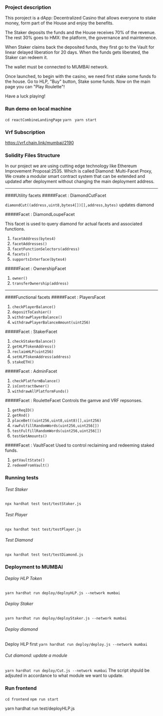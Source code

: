 ### Project description

This poroject is a dApp: Decentralized Casino that allows everyone to stake money, form part of the House and enjoy the benefits.

The Staker deposits the funds and the House receives 70% of the revenue.
The rest 30% goes to HMX: the platform, the governance and maintenence.

When Staker claims back the deposited funds, they first go to the Vault for linear delayed liberation for 20 days.
When the funds gets liberated, the Staker can redeem it.

The wallet must be connected to MUMBAI network.

Once launched, to begin with the casino, we need first stake some funds fo the house.
Go to HLP, "Buy" button, Stake some funds.
Now on the main page you can "Play Roulette"!

Have a luck playing!

### Run demo on local machine

`cd reactCombineLandingPage`
`yarn `
`yarn start`

### Vrf Subscription

https://vrf.chain.link/mumbai/2190

### Solidity Files Structure

In our project we are using cutting edge technology like Ethereum Improvement Proposal:2535. Which is called Diamond: Multi-Facet Proxy, We create a modular smart contract system that can be extended and updated after deployment without changing the main deployment address.

---

####Utility facets
#####Facet : DiamondCutFacet

`diamondCut((address,uint8,bytes4[])[],address,bytes)` updates diamond

#####Facet : DiamondLoupeFacet

This facet is used to query diamond for actual facets and associated functions.

1. `facetAddress(bytes4)`
2. `facetAddresses()`
3. `facetFunctionSelectors(address)`
4. `facets()`
5. `supportsInterface(bytes4)`

#####Facet : OwnershipFacet

1. `owner()`
2. `transferOwnership(address)`

---

####Functional facets
#####Facet : PlayersFacet

1. `checkPlayerBalance()`
2. `depositToCashier()`
3. `withdrawPlayerBalance()`
4. `withdrawPlayerBalanceAmount(uint256)`

#####Facet : StakerFacet

1. `checkStakerBalance()`
2. `getHLPTokenAddress()`
3. `reclaimHLP(uint256)`
4. `setHLPTokenAddress(address)`
5. `stakeETH()`

#####Facet : AdminFacet

1. `checkPlatformBalance()`
2. `isContractOwner()`
3. `withdrawAllPlatformFunds()`

#####Facet : RouletteFacet
Controls the gamve and VRF repsonses.

1. `getReqID()`
2. `getRnd()`
3. `placeBet((uint256,uint8,uint8)[],uint256)`
4. `rawFulfillRandomWords(uint256,uint256[])`
5. `testFulfillRandomWords(uint256,uint256[])`
6. `testGetAmounts()`

#####Facet : VaultFacet
Used to control reclaiming and redeeming staked funds.

1. `getVaultState()`
2. `redeemFromVault()`

### Running tests

###### Test Staker

`npx hardhat test test/testStaker.js`

###### Test Player

`npx hardhat test test/testPlayer.js`

###### Test Diamond

`npx hardhat test test/testDiamond.js`

### Deployment to MUMBAI

###### Deploy HLP Token

`yarn hardhat run deploy/deployHLP.js --network mumbai`

###### Deploy Staker

`yarn hardhat run deploy/deployStaker.js --network mumbai`

###### Deploy diamond

Deploy HLP first
`yarn hardhat run deploy/deploy.js --network mumbai`

###### Cut diamond: update a module

`yarn hardhat run deploy/Cut.js --network mumbai`
The script shpuld be adjsuted in accordance to what module we want to update.

### Run frontend

`cd frontend`
`npm run start`

yarn hardhat run test/deployHLP.js
